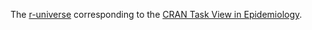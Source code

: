 The [r-universe](https://r-universe.dev) corresponding to the [CRAN Task View in Epidemiology](https://cran.r-project.org/web/views/Epidemiology.html).
